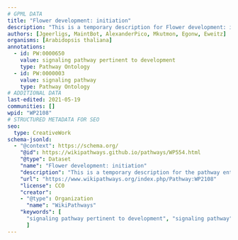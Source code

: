```yaml
---
# GPML DATA
title: "Flower development: initiation"
description: "This is a temporary description for Flower development: initiation"
authors: [Jgeerligs, MaintBot, AlexanderPico, Mkutmon, Egonw, Eweitz]
organisms: [Arabidopsis thaliana]
annotations:
  - id: PW:0000650
    value: signaling pathway pertinent to development
    type: Pathway Ontology
  - id: PW:0000003
    value: signaling pathway
    type: Pathway Ontology
# ADDITIONAL DATA
last-edited: 2021-05-19
communities: []
wpid: "WP2108"
# STRUCTURED METADATA FOR SEO
seo:
  type: CreativeWork
schema-jsonld:
  - "@context": https://schema.org/
    "@id": https://wikipathways.github.io/pathways/WP554.html
    "@type": Dataset
    "name": "Flower development: initiation"
    "description": "This is a temporary description for the pathway entitled: Flower development: initiation"
    "url": "https://www.wikipathways.org/index.php/Pathway:WP2108"
    "license": CC0
    "creator":
    - "@type": Organization
      "name": "WikiPathways"
    "keywords": [
      "signaling pathway pertinent to development", "signaling pathway",
      ]
---
```

